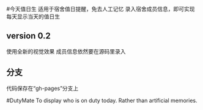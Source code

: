 #今天值日生
适用于宿舍值日提醒，免去人工记忆
录入宿舍成员信息，即可实现每天显示当天的值日生

## version 0.2
使用全新的视觉效果
成员信息依然要在源码里录入

## 分支
代码保存在“gh-pages”分支上

#DutyMate
To display who is on duty today.
Rather than artificial memories.
